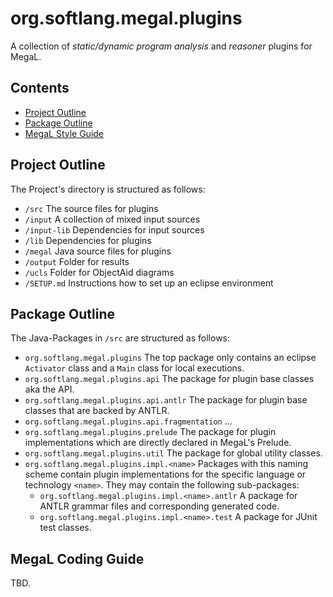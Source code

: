 # org.softlang.megal.plugins

A collection of *static/dynamic program analysis* and *reasoner* plugins for MegaL.

## Contents
- [Project Outline](#project-outline)
- [Package Outline](#package-outline)
- [MegaL Style Guide](#megal-coding-guide)

## Project Outline
The Project's directory is structured as follows:

- ```/src``` The source files for plugins
- ```/input``` A collection of mixed input sources
- ```/input-lib``` Dependencies for input sources
- ```/lib``` Dependencies for plugins
- ```/megal``` Java source files for plugins
- ```/output``` Folder for results
- ```/ucls``` Folder for ObjectAid diagrams
- ```/SETUP.md``` Instructions how to set up an eclipse environment

## Package Outline
The Java-Packages in ```/src``` are structured as follows:

- ```org.softlang.megal.plugins``` The top package only contains an eclipse ```Activator``` class and a ```Main``` class for local executions.
- ```org.softlang.megal.plugins.api``` The package for plugin base classes aka the API.
- ```org.softlang.megal.plugins.api.antlr``` The package for plugin base classes that are backed by ANTLR. 
- ```org.softlang.megal.plugins.api.fragmentation``` ...
- ```org.softlang.megal.plugins.prelude``` The package for plugin implementations which are directly declared in MegaL's Prelude.
- ```org.softlang.megal.plugins.util``` The package for global utility classes.
- ```org.softlang.megal.plugins.impl.<name>``` Packages with this naming scheme contain plugin implementations for the specific language or technology ```<name>```.
  They may contain the following sub-packages: 
  - ```org.softlang.megal.plugins.impl.<name>.antlr``` A package for ANTLR grammar files and corresponding generated code.
  - ```org.softlang.megal.plugins.impl.<name>.test``` A package for JUnit test classes.
  
 ## MegaL Coding Guide
 TBD.